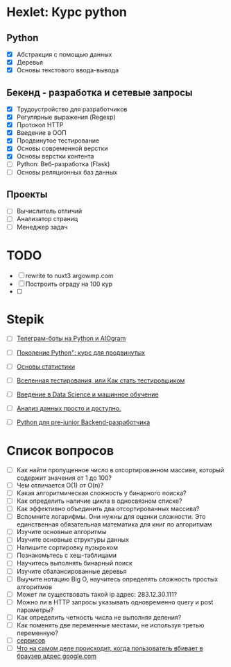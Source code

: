 # Hexlet: Курс python

## Python

- [x] Абстракция с помощью данных
- [x] Деревья
- [x] Основы текстового ввода-вывода

## Бекенд - разработка и сетевые запросы
- [x] Трудоустройство для разработчиков
- [x] Регулярные выражения (Regexp)
- [x] Протокол HTTP
- [x] Введение в ООП
- [x] Продвинутое тестирование
- [x] Основы современной верстки
- [x] Основы верстки контента
- [ ] Python: Веб-разработка (Flask)
- [ ] Основы реляционных баз данных
  
## Проекты
- [ ] Вычислитель отличий
- [ ] Анализатор страниц
- [ ] Менеджер задач

# TODO
- [ ] rewrite to nuxt3 argowmp.com
- [ ] Построить ограду на 100 кур
- [ ] 
# Stepik

- [ ] [Телеграм-боты на Python и AIOgram](https://stepik.org/course/120924/syllabus)
- [ ] [Поколение Python": курс для продвинутых](https://stepik.org/course/68343/syllabus)
- [ ] [Основы статистики](https://stepik.org/course/76/syllabus)
- [ ] [Вселенная тестирования, или Как стать тестировщиком](https://stepik.org/course/118842/syllabus)
- [ ] [Введение в Data Science и машинное обучение](https://stepik.org/course/4852/syllabus)
- [ ] [Анализ данных просто и доступно.](https://stepik.org/course/73952/syllabus)
- [ ] [Python для pre-junior Backend-разработчика](https://stepik.org/course/122813/syllabus)
  

# Список вопросов
  
- [ ] Как найти пропущенное число в отсортированном массиве, который содержит значения от 1 до 100?
- [ ] Чем отличается O(1) от O(n)?
- [ ] Какая алгоритмическая сложность у бинарного поиска?
- [ ] Как определить наличие цикла в односвязном списке?
- [ ] Как эффективно объединить два отсортированных массива?
- [ ] Вспомните логарифмы. Они нужны для оценки сложности. Это единственная обязательная математика для книг по алгоритмам
- [ ] Изучите основные алгоритмы
- [ ] Изучите основные структуры данных
- [ ] Напишите сортировку пузырьком
- [ ] Познакомьтесь с хеш-таблицами
- [ ] Научитесь выполнять бинарный поиск
- [ ] Изучите сбалансированные деревья
- [ ] Выучите нотацию Big O, научитесь определять сложность простых алгоритмов
- [ ] Может ли существовать такой ip адрес: 283.12.30.111?
- [ ] Можно ли в HTTP запросы указывать одновременно query и post параметры?
- [ ] Как определить четность числа не выполняя деления?
- [ ] Как поменять две переменные местами, не используя третью переменную?
- [ ] [сервисов](https://habr.com/ru/company/hexlet/blog/434786/)
- [ ]   [Что на самом деле происходит, когда пользователь вбивает в браузер адрес google.com](https://habr.com/ru/company/htmlacademy/blog/254825/)